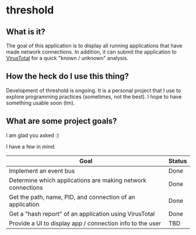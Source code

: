 # threshold

## What is it?
The goal of this application is to display all running applications that have
made network connections. In addition, it can submit the application to
[VirusTotal](https://www.virustotal.com/) for a quick "known / unknown"
analysis.

## How the heck do I use this thing?
Development of threshold is ongoing. It is a personal project that I use to
explore programming practices (sometimes, not the best). I hope to have
something usable soon (tm).

## What are some project goals?
I am glad you asked :)

I have a few in mind:

| Goal                                                        | Status |
|-------------------------------------------------------------|--------|
| Implement an event bus                                      | Done   |
| Determine which applications are making network connections | Done   |
| Get the path, name, PID, and connection of an application   | Done   |
| Get a "hash report" of an application using VirusTotal      | Done   |
| Provide a UI to display app / connection info to the user   | TBD    |
